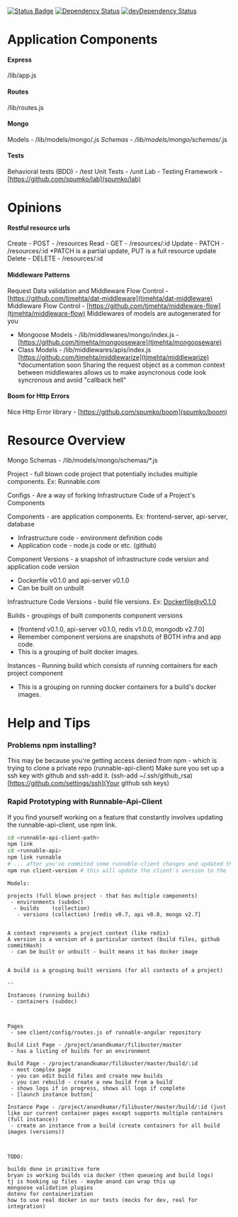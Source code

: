 [![Status Badge](https://circleci.com/gh/CodeNow/api.png?circle-token=15c68bfd7d9ca99637f0c5a6e05505366f5d9fd3)](https://circleci.com/gh/CodeNow/api) [![Dependency Status](http://david-dm.bryankendall.me/CodeNow/api.svg)](http://david-dm.bryankendall.me/CodeNow/api) [![devDependency Status](http://david-dm.bryankendall.me/CodeNow/api/dev-status.svg)](http://david-dm.bryankendall.me/CodeNow/api#info=devDependencies)

Application Components
==========
#### Express
/lib/app.js

#### Routes
/lib/routes.js

#### Mongo
Models  - /lib/models/mongo/*.js
Schemas - /lib/models/mongo/schemas/*.js

#### Tests
Behavioral tests (BDD) - /test
Unit Tests - /unit
Lab - Testing Framework - [https://github.com/spumko/lab](spumko/lab)



Opinions
========
#### Restful resource urls
Create - POST   - /resources
Read   - GET    - /resources/:id
Update - PATCH  - /resources/:id  *PATCH is a partial update, PUT is a full resource update
Delete - DELETE - /resources/:id

#### Middleware Patterns
Request Data validation and Middleware Flow Control - [https://github.com/tjmehta/dat-middleware](tjmehta/dat-middleware)
Middleware Flow Control - [https://github.com/tjmehta/middleware-flow](tjmehta/middleware-flow)
Middlewares of models are autogenerated for you
* Mongoose Models - /lib/middlewares/mongo/index.js - [https://github.com/tjmehta/mongooseware](tjmehta/mongooseware)
* Class Models - /lib/middlewares/apis/index.js [https://github.com/tjmehta/middlewarize](tjmehta/middlewarize) *documentation soon
Sharing the request object as a common context between middlewares allows us to make 
asyncronous code look syncronous and avoid "callback hell"

#### Boom for Http Errors
Nice Http Error library - [https://github.com/spumko/boom](spumko/boom)



Resource Overview
=================
Mongo Schemas - /lib/models/mongo/schemas/*.js

Project - full blown code project that potentially includes multiple components. Ex: Runnable.com

Configs - Are a way of forking Infrastructure Code of a Project's Components

Components - are application components. Ex: frontend-server, api-server, database
* Infrastructure code - environment definition code
* Application code - node.js code or etc. (github)

Component Versions - a snapshot of infrastructure code version and application code version
* Dockerfile v0.1.0 and api-server v0.1.0
* Can be built on unbuilt

Infrastructure Code Versions - build file versions. Ex: Dockerfile@v0.1.0

Builds - groupings of built components component versions
* [frontend v0.1.0, api-server v0.1.0, redis v1.0.0, mongodb v2.7.0]
* Remember component versions are snapshots of BOTH infra and app code.
* This is a grouping of built docker images.

Instances - Running build which consists of running containers for each project component
* This is a grouping on running docker containers for a build's docker images.




Help and Tips
=============

### Problems npm installing?

This may be because you're getting access denied from npm - which is trying to clone a private repo (runnable-api-client)
Make sure you set up a ssh key with github and ssh-add it. (ssh-add ~/.ssh/github_rsa)
[https://github.com/settings/ssh](Your github ssh keys)

### Rapid Prototyping with Runnable-Api-Client

If you find yourself working on a feature that constantly involves updating the runnable-api-client, use npm link.
```bash
cd <runnable-api-client-path>
npm link
cd <runnable-api>
npm link runnable
# ... after you've commited some runnable-client changes and updated the version
npm run client-version # this will update the client's version to the latest in the package.json - remember to commit it.
```
```
Models:

projects (full blown project - that has multiple components)
 - environments (subdoc)
  - builds    (collection)
   - versions (collection) [redis v0.7, api v0.8, mongo v2.7]


A context represents a project context (like redis)
A version is a version of a particular context (build files, github commitHash)
 - can be built or unbuilt - built means it has docker image


A build is a grouping built versions (for all contexts of a project)

--

Instances (running builds)
 - containers (subdoc)



Pages
 - see client/config/routes.js of runnable-angular repository

Build List Page - /project/anandkumar/filibuster/master
 - has a listing of builds for an environment

Build Page - /project/anandkumar/filibuster/master/build/:id
 - most complex page
 - you can edit build files and create new builds
 - you can rebuild - create a new build from a build
 - shows logs if in progress, shows all logs if complete
 - [launch instance button]

Instance Page - /project/anandkumar/filibuster/master/build/:id (just like our current container pages except supports multiple containers (full instance))
 - create an instance from a build (create containers for all build images (versions))



TODO:

builds done in primitive form
bryan is working builds via docker (then queueing and build logs)
tj is hooking up files - maybe anand can wrap this up
mongoose validation plugins
dotenv for containerization
how to use real docker in our tests (mocks for dev, real for integration)
```
